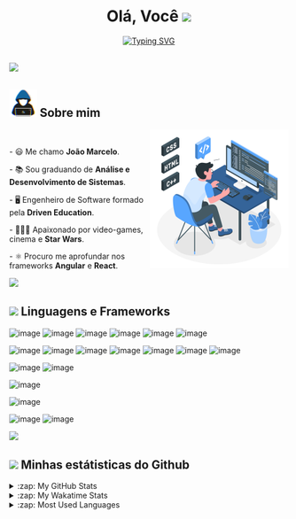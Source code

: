 <h1 align="center"><b>Olá, Você </b><img src="https://media.giphy.com/media/hvRJCLFzcasrR4ia7z/giphy.gif" width="35"></h1>
<p align="center">
  <a href="https://git.io/typing-svg"><img src="https://readme-typing-svg.demolab.com?font=Fira+Code&duration=3500&pause=1000&center=true&vCenter=true&width=435&lines=Bem+vindo+ao+meu+GitHub;Pegue+um+caf%C3%A9+e+sinta-se+em+casa" alt="Typing SVG" /></a>
</p>
<br/>
<img src="https://user-images.githubusercontent.com/73097560/115834477-dbab4500-a447-11eb-908a-139a6edaec5c.gif">
<br/>

## <picture><img src = "https://github.com/0xAbdulKhalid/0xAbdulKhalid/raw/main/assets/mdImages/about_me.gif" width = 50px></picture> **Sobre mim**

<picture>
  <img align="right" src="https://github.com/0xabdulkhalid/0xabdulkhalid/blob/main/assets/mdImages/programming.svg" width = 250px>
</picture>
<br/>
<div align="left">
  <p>- 😃 Me chamo <strong>João Marcelo</strong>.</p>
  <p>- 📚 Sou graduando de <strong>Análise e Desenvolvimento de Sistemas</strong>.</p>
  <p>- 🖥️ Engenheiro de Software formado pela <strong>Driven Education</strong>.</p>
  <p>- 🧑🏽‍💻 Apaixonado por video-games, cinema e <strong>Star Wars</strong>.</p>
  <p>- ⚛️ Procuro me aprofundar nos frameworks <strong>Angular</strong> e <strong>React</strong>.</p>
</div>
<img src="https://user-images.githubusercontent.com/73097560/115834477-dbab4500-a447-11eb-908a-139a6edaec5c.gif">
<br/>

## <img src="https://media2.giphy.com/media/QssGEmpkyEOhBCb7e1/giphy.gif?cid=ecf05e47a0n3gi1bfqntqmob8g9aid1oyj2wr3ds3mg700bl&rid=giphy.gif" width ="25"> **Linguagens e Frameworks**

![image](https://img.shields.io/badge/HTML5-E34F26?style=for-the-badge&logo=html5&logoColor=white)
![image](https://img.shields.io/badge/CSS3-1572B6?style=for-the-badge&logo=css3&logoColor=white)
![image](https://img.shields.io/badge/JavaScript-323330?style=for-the-badge&logo=javascript&logoColor=F7DF1E)
![image](https://img.shields.io/badge/TypeScript-007ACC?style=for-the-badge&logo=typescript&logoColor=white)
![image](https://img.shields.io/badge/Java-ED8B00?style=for-the-badge&logo=openjdk&logoColor=white)
![image](https://img.shields.io/badge/Python-FFD43B?style=for-the-badge&logo=python&logoColor=blue)

![image](https://img.shields.io/badge/Angular-DD0031?style=for-the-badge&logo=angular&logoColor=white)
![image](https://img.shields.io/badge/React-20232A?style=for-the-badge&logo=react&logoColor=61DAFB)
![image](https://img.shields.io/badge/next.js-000000?style=for-the-badge&logo=nextdotjs&logoColor=white)
![image](https://img.shields.io/badge/Sass-CC6699?style=for-the-badge&logo=sass&logoColor=white)
![image](https://img.shields.io/badge/styled--components-DB7093?style=for-the-badge&logo=styled-components&logoColor=white)
![image](https://img.shields.io/badge/Node.js-339933?style=for-the-badge&logo=nodedotjs&logoColor=white)
![image](https://img.shields.io/badge/Express.js-000000?style=for-the-badge&logo=express&logoColor=white)

![image](https://img.shields.io/badge/PostgreSQL-316192?style=for-the-badge&logo=postgresql&logoColor=white)
![image](https://img.shields.io/badge/MongoDB-4EA94B?style=for-the-badge&logo=mongodb&logoColor=white)

![image](https://img.shields.io/badge/Prisma-3982CE?style=for-the-badge&logo=Prisma&logoColor=white)

![image](https://img.shields.io/badge/Docker-2CA5E0?style=for-the-badge&logo=docker&logoColor=white)

![image](https://img.shields.io/badge/Cypress-17202C?style=for-the-badge&logo=cypress&logoColor=white)
![image](https://img.shields.io/badge/Jest-C21325?style=for-the-badge&logo=jest&logoColor=white)



<img src="https://user-images.githubusercontent.com/73097560/115834477-dbab4500-a447-11eb-908a-139a6edaec5c.gif">
<br/>

## <img src="https://media.giphy.com/media/iY8CRBdQXODJSCERIr/giphy.gif" width="35"> **Minhas estátisticas do Github**

<div>
  <details>
    <summary>:zap: My GitHub Stats</summary>
    <a href="https://github.com/Jyagami99">
      <img align="ceneter" src="https://github-readme-stats.vercel.app/api?username=Jyagami99&show_icons=true&locale=pt-BR&theme=dracula" />
    </a>
  </details>
  <details>
    <summary>:zap: My Wakatime Stats</summary>
    <a href="https://github.com/Jyagami99">
      <img align="center" src="https://github-readme-stats.vercel.app/api/wakatime?username=jyagami99&locale=pt-BR&theme=dracula" />
    </a>
  </details>
  <details>
    <summary>:zap: Most Used Languages</summary>
    <a href="https://github.com/Jyagami99">
      <img align="ceneter" src="https://github-readme-stats.vercel.app/api/top-langs/?username=Jyagami99&locale=pt-BR&layout=compact&theme=dracula" />
    </a>
  </details>
</div>
